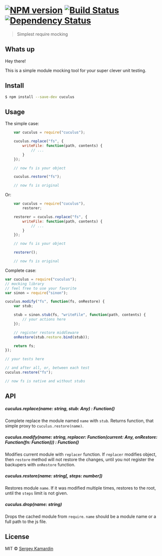 #  [![NPM version][npm-image]][npm-url] [![Build Status][travis-image]][travis-url] [![Dependency Status][daviddm-image]][daviddm-url]

> Simplest require mocking

## Whats up

Hey there!

This is a simple module mocking tool for your super clever unit testing.

## Install

```sh
$ npm install --save-dev cuculus
```


## Usage

The simple case:

```js
    var cuculus = require("cuculus");

    cuculus.replace("fs", {
        writeFile: function(path, contents) {
            // ...
        }
    });

    // now fs is your object

    cuculus.restore("fs");

    // now fs is original
```

Or:

```js
    var cuculus = require("cuculus"),
        restorer;

    restorer = cuculus.replace("fs", {
        writeFile: function(path, contents) {
            // ...
        }
    });

    // now fs is your object

    restorer();

    // now fs is original
```

Complete case:

```js
var cuculus = require("cuculus");
// mocking library
// feel free to use your favorite
var sinon = require("sinon");

cuculus.modify("fs", function(fs, onRestore) {
    var stub;

    stub = sinon.stub(fs, "writeFile", function(path, contents) {
        // your actions here
    });

    // register restore middleware
    onRestore(stub.restore.bind(stub));

    return fs;
});

// your tests here

// and after all, or, between each test
cuculus.restore("fs");

// now fs is native and without stubs
```

## API

##### cuculus.replace(name: string, stub: Any) : Function()

Complete replace the module named `name` with `stub`. Returns function, that
simple proxy to `cuculus.restore(name)`.

##### cuculus.modify(name: string, replacer: Function(current: Any, onRestore: Function(fn: Function))) : Function()

Modifies current module with `replacer` function. If `replacer` modifies object, then `restore`
method will not restore the changes, until you not register the backupers with `onRestore` function.

##### cuculus.restore(name: string[, steps: number])

Restores module `name`. If it was modified multiple times, restores to the root, until the `steps` limit is not given.

##### cuculus.drop(name: string)

Drops the cached module from `require`. `name` should be a module name or a full path to the js file.

## License

MIT © [Sergey Kamardin](https://github.com/gobwas)


[npm-image]: https://badge.fury.io/js/cuculus.svg
[npm-url]: https://npmjs.org/package/cuculus
[travis-image]: https://travis-ci.org/gobwas/cuculus.svg?branch=master
[travis-url]: https://travis-ci.org/gobwas/cuculus
[daviddm-image]: https://david-dm.org/gobwas/cuculus.svg?theme=shields.io
[daviddm-url]: https://david-dm.org/gobwas/cuculus
